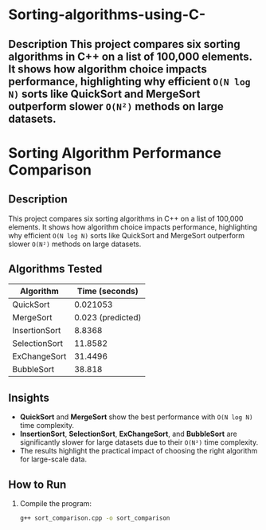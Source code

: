# Sorting-algorithms-using-C-
## Description  This project compares six sorting algorithms in C++ on a list of 100,000 elements. It shows how algorithm choice impacts performance, highlighting why efficient `O(N log N)` sorts like QuickSort and MergeSort outperform slower `O(N²)` methods on large datasets.
# Sorting Algorithm Performance Comparison

## Description

This project compares six sorting algorithms in C++ on a list of 100,000 elements. It shows how algorithm choice impacts performance, highlighting why efficient `O(N log N)` sorts like QuickSort and MergeSort outperform slower `O(N²)` methods on large datasets.

## Algorithms Tested

| Algorithm      | Time (seconds)  |
|----------------|------------------|
| QuickSort      | 0.021053         |
| MergeSort      | 0.023 (predicted)|
| InsertionSort  | 8.8368           |
| SelectionSort  | 11.8582          |
| ExChangeSort   | 31.4496          |
| BubbleSort     | 38.818           |

## Insights

- **QuickSort** and **MergeSort** show the best performance with `O(N log N)` time complexity.
- **InsertionSort**, **SelectionSort**, **ExChangeSort**, and **BubbleSort** are significantly slower for large datasets due to their `O(N²)` time complexity.
- The results highlight the practical impact of choosing the right algorithm for large-scale data.

## How to Run

1. Compile the program:
   ```bash
   g++ sort_comparison.cpp -o sort_comparison
